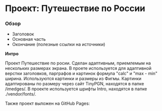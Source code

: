 # Проект: Путешествие по России

### Обзор
* Заголовок
* Основная часть
* Окончание (полезные ссылки на источники)

**Интро**

Проект Путешествие по росии. Сделан адаптивным, приемлемым на нескольких размерах экрана.
В проете используется для адаптивной верстки заголовков, парграфов и картинок формула "calc" и "max - min" ширина.
Используются картинки и размеры из Фигмы. Картинки адаптированы по размеру через сайт TinyPGN, находятся в папке /imedges/.
В проекте используется шрифты Intro, находятся в папке ./vendor/fonts/.

Также проект выложен на GitHub Pages:
